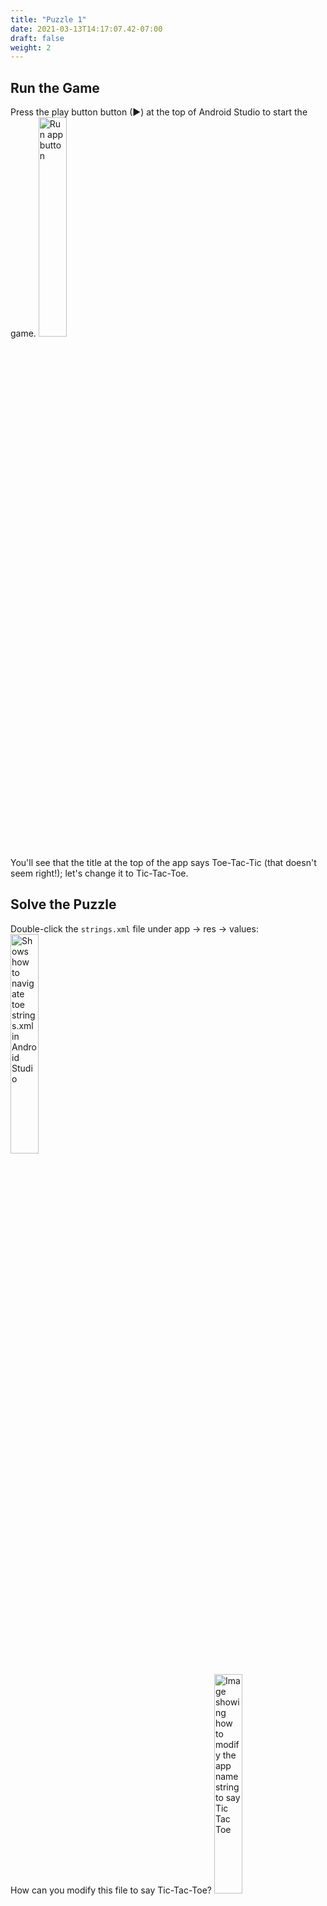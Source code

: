 ```yaml
---
title: "Puzzle 1"
date: 2021-03-13T14:17:07.42-07:00
draft: false
weight: 2
---
```


## Run the Game
Press the play button button (►) at the top of Android Studio to start the game.
<img src="../resources/_gen/images/run_app.png" height="30%" width="30%" title="Run app button" alt="Run app button"/>

You'll see that the title at the top of the app says Toe-Tac-Tic (that doesn't seem right!); let's change it to Tic-Tac-Toe.

## Solve the Puzzle
Double-click the `strings.xml` file under app &rarr; res &rarr; values:
<img src="../resources/_gen/images/open_strings_file.gif" height="30%" width="30%" title="Strings.xml location" alt="Shows how to navigate toe strings.xml in Android Studio"/>

How can you modify this file to say Tic-Tac-Toe?
<img src="../resources/_gen/images/puzzle1_stringsxml.png" height="30%" width="30%" title="Strings.xml content" alt="Image showing how to modify the app name string to say Tic Tac Toe"/>
